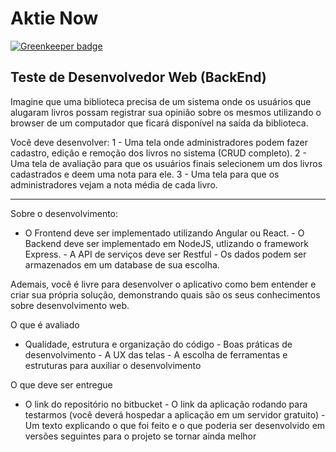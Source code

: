 # Aktie Now

[![Greenkeeper badge](https://badges.greenkeeper.io/marcelochb/bibliotecaBackEnd.svg)](https://greenkeeper.io/)

## Teste de Desenvolvedor Web (BackEnd)


Imagine que uma biblioteca precisa de um sistema onde os usuários que alugaram livros possam registrar sua opinião sobre os mesmos utilizando o browser de um computador que ficará disponível na saída da biblioteca. 
 
Você deve desenvolver: 1 - Uma tela onde administradores podem fazer cadastro, edição e remoção dos livros no sistema (CRUD completo). 2 - Uma tela de avaliação para que os usuários finais selecionem um dos livros cadastrados e deem uma nota para ele. 3 - Uma tela para que os administradores vejam a nota média de cada livro. 
 
------------------------------------------------------------------------------------------------------------ 
 
Sobre o desenvolvimento: 
 
- O Frontend deve ser implementado utilizando Angular ou React. - O Backend deve ser implementado em NodeJS, utlizando o framework Express. - A API de serviços deve ser Restful - Os dados podem ser armazenados em um database de sua escolha. 
 
Ademais, você é livre para desenvolver o aplicativo como bem entender e criar sua própria solução, demonstrando quais são os seus conhecimentos sobre desenvolvimento web. 
 
O que é avaliado 
 
- Qualidade, estrutura e organização do código - Boas práticas de desenvolvimento - A UX das telas - A escolha de ferramentas e estruturas para auxiliar o desenvolvimento  
 
O que deve ser entregue 
 
- O link do repositório no bitbucket - O link da aplicação rodando para testarmos (você deverá hospedar a aplicação em um servidor gratuito) - Um texto explicando o que foi feito e o que poderia ser desenvolvido em versões seguintes para o projeto se tornar ainda melhor 
